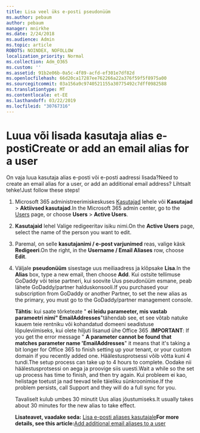 ```yaml
---
title: Lisa veel üks e-posti pseudonüüm
ms.author: pebaum
author: pebaum
manager: mnirkhe
ms.date: 2/24/2018
ms.audience: Admin
ms.topic: article
ROBOTS: NOINDEX, NOFOLLOW
localization_priority: Normal
ms.collection: Adm_O365
ms.custom: ''
ms.assetid: 91b2e06b-0a5c-4f89-acfd-ef301e7df82d
ms.openlocfilehash: 66d20ca17287ee762266a22a376f59f5f8975a00
ms.sourcegitcommit: 03a156a9c9740521155a30775492c7dff0982588
ms.translationtype: MT
ms.contentlocale: et-EE
ms.lasthandoff: 03/22/2019
ms.locfileid: "30767316"
---
```

# <a name="create-or-add-an-email-alias-for-a-user"></a><span data-ttu-id="40ecb-102">Luua või lisada kasutaja alias e-posti</span><span class="sxs-lookup"><span data-stu-id="40ecb-102">Create or add an email alias for a user</span></span>

<span data-ttu-id="40ecb-103">On vaja luua kasutaja alias e-posti või e-posti aadressi lisada?</span><span class="sxs-lookup"><span data-stu-id="40ecb-103">Need to create an email alias for a user, or add an additional email address?</span></span> <span data-ttu-id="40ecb-104">Lihtsalt tehke!</span><span class="sxs-lookup"><span data-stu-id="40ecb-104">Just follow these steps!</span></span>
  
1. <span data-ttu-id="40ecb-105">Microsoft 365 administreerimiskeskuses [Kasutajad](https://go.microsoft.com/fwlink/p/?linkid=834822) lehele või **Kasutajad** \> **Aktiivsed kasutajad**.</span><span class="sxs-lookup"><span data-stu-id="40ecb-105">In the Microsoft 365 admin center, go to the [Users](https://go.microsoft.com/fwlink/p/?linkid=834822) page, or choose **Users** \> **Active Users**.</span></span>
    
2. <span data-ttu-id="40ecb-106">**Kasutajaid** lehel Valige redigeeritav isiku nimi.</span><span class="sxs-lookup"><span data-stu-id="40ecb-106">On the **Active Users** page, select the name of the person you want to edit.</span></span> 
    
3. <span data-ttu-id="40ecb-107">Paremal, on selle **kasutajanimi / e-post varjunimed** reas, valige käsk **Redigeeri**.</span><span class="sxs-lookup"><span data-stu-id="40ecb-107">On the right, in the **Username / Email Aliases** row, choose **Edit**.</span></span>
    
4. <span data-ttu-id="40ecb-108">Väljale **pseudonüüm** sisestage uus meiliaadress ja klõpsake **Lisa**.</span><span class="sxs-lookup"><span data-stu-id="40ecb-108">In the **Alias** box, type a new email, then choose **Add**.</span></span> <span data-ttu-id="40ecb-109">Kui ostsite tellimuse GoDaddy või teise partneri, kui soovite Uus pseudonüüm esmane, peab lähete GoDaddy/partner halduskonsooli.</span><span class="sxs-lookup"><span data-stu-id="40ecb-109">If you purchased your subscription from GoDaddy or another Partner, to set the new alias as the primary, you must go to the GoDaddy/partner management console.</span></span> 
    
    <span data-ttu-id="40ecb-110">**Tähtis**: kui saate tõrketeate " **ei leidu parameeter, mis vastab parameetri nimi" EmailAddresses**"tähendab see, et see võtab natuke kauem teie rentniku või kohandatud domeeni seadistuse lõpuleviimiseks, kui olete hiljuti lisanud ühe Office 365 .</span><span class="sxs-lookup"><span data-stu-id="40ecb-110">**IMPORTANT**: If you get the error message " **A parameter cannot be found that matches parameter name 'EmailAddresses**" it means that it's taking a bit longer for Office 365 to finish setting up your tenant, or your custom domain if you recently added one.</span></span> <span data-ttu-id="40ecb-111">Häälestusprotsessi võib võtta kuni 4 tundi.</span><span class="sxs-lookup"><span data-stu-id="40ecb-111">The setup process can take up to 4 hours to complete.</span></span> <span data-ttu-id="40ecb-112">Oodake nii häälestusprotsessi on aega ja proovige siis uuesti.</span><span class="sxs-lookup"><span data-stu-id="40ecb-112">Wait a while so the set up process has time to finish, and then try again.</span></span> <span data-ttu-id="40ecb-113">Kui probleem ei kao, helistage toetust ja nad teevad teile täieliku sünkroonimise.</span><span class="sxs-lookup"><span data-stu-id="40ecb-113">If the problem persists, call Support and they will do a full sync for you.</span></span>
    
    <span data-ttu-id="40ecb-114">Tavaliselt kulub umbes 30 minutit Uus alias jõustumiseks.</span><span class="sxs-lookup"><span data-stu-id="40ecb-114">It usually takes about 30 minutes for the new alias to take effect.</span></span>
    
    <span data-ttu-id="40ecb-115">**Lisateavet, vaadake seda:** [Lisa e-posti aliases kasutajale](https://support.office.com/article/Add-additional-email-aliases-to-a-user-0b0bd900-68b1-4bf5-808b-5d240a7739f4.aspx)</span><span class="sxs-lookup"><span data-stu-id="40ecb-115">**For more details, see this article:**[Add additional email aliases to a user](https://support.office.com/article/Add-additional-email-aliases-to-a-user-0b0bd900-68b1-4bf5-808b-5d240a7739f4.aspx)</span></span>
    


